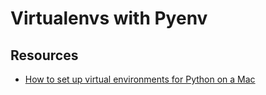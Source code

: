 Virtualenvs with Pyenv
===

Resources
---

- [How to set up virtual environments for Python on a Mac](https://opensource.com/article/19/6/python-virtual-environments-mac)

